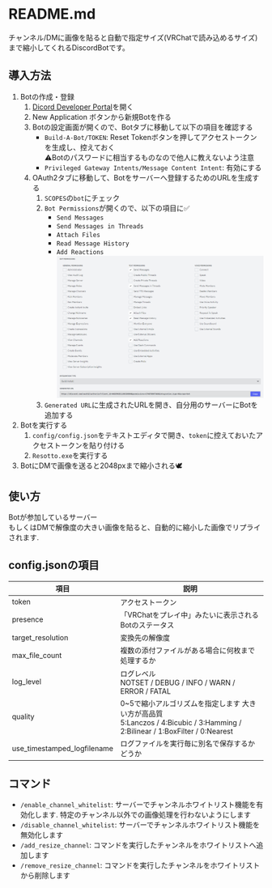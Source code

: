 # README.md

チャンネル/DMに画像を貼ると自動で指定サイズ(VRChatで読み込めるサイズ)まで縮小してくれるDiscordBotです。

## 導入方法

1. Botの作成・登録
   1. [Dicord Developer Portal](https://discord.com/developers/applications)を開く
   2. New Application ボタンから新規Botを作る
   3. Botの設定画面が開くので、Botタブに移動して以下の項目を確認する
      - `Build-A-Bot/TOKEN`: Reset Tokenボタンを押してアクセストークンを生成し、控えておく</br>
      ⚠️Botのパスワードに相当するものなので他人に教えないよう注意
      - `Privileged Gateway Intents/Message Content Intent`: 有効にする
   4. OAuth2タブに移動して、Botをサーバーへ登録するためのURLを生成する
      1. `SCOPES`の`bot`にチェック
      2. `Bot Permissions`が開くので、以下の項目に✅️
         - `Send Messages`
         - `Send Messages in Threads`
         - `Attach Files`
         - `Read Message History`
         - `Add Reactions`
      ![](images/bot_setting_permissions.png)
      3. `Generated URL`に生成されたURLを開き、自分用のサーバーにBotを追加する
2. Botを実行する
   1. `config/config.json`をテキストエディタで開き、`token`に控えておいたアクセストークンを貼り付ける
   2. `Resotto.exe`を実行する
3. BotにDMで画像を送ると2048pxまで縮小される🕊️

## 使い方

Botが参加しているサーバー</br>
もしくはDMで解像度の大きい画像を貼ると、自動的に縮小した画像でリプライされます.

## config.jsonの項目

| 項目                        | 説明                                                                                                                            |
| --------------------------- | ------------------------------------------------------------------------------------------------------------------------------- |
| token                       | アクセストークン                                                                                                                |
| presence                    | 「VRChatをプレイ中」みたいに表示されるBotのステータス                                                                           |
| target_resolution           | 変換先の解像度                                                                                                                  |
| max_file_count              | 複数の添付ファイルがある場合に何枚まで処理するか                                                                                |
| log_level                   | ログレベル</br>NOTSET / DEBUG / INFO / WARN / ERROR / FATAL                                                                     |
| quality                     | 0~5で縮小アルゴリズムを指定します 大きい方が高品質</br>5:Lanczos / 4:Bicubic / 3:Hamming / 2:Bilinear / 1:BoxFilter / 0:Nearest |
| use_timestamped_logfilename | ログファイルを実行毎に別名で保存するかどうか                                                                                    |

## コマンド

- `/enable_channel_whitelist`: サーバーでチャンネルホワイトリスト機能を有効化します. 特定のチャンネル以外での画像処理を行わないようにします
- `/disable_channel_whitelist`: サーバーでチャンネルホワイトリスト機能を無効化します
- `/add_resize_channel`: コマンドを実行したチャンネルをホワイトリストへ追加します
- `/remove_resize_channel`: コマンドを実行したチャンネルをホワイトリストから削除します
